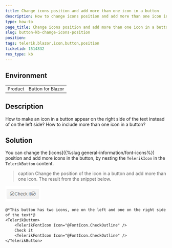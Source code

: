 ```yaml
---
title: Change icons position and add more than one icon in a button
description: How to change icons position and add more than one icon in a button?
type: how-to
page_title: Change icons position and add more than one icon in a button
slug: button-kb-changе-icons-position
position: 
tags: telerik,blazor,icon,button,position
ticketid: 1514832
res_type: kb
---
```


## Environment
<table>
	<tbody>
		<tr>
			<td>Product</td>
			<td>Button for Blazor</td>
		</tr>
	</tbody>
</table>


## Description
How to make an icon in a button appear on the right side of the text instead of on the left side?
How to include more than one icon in a button?

## Solution
You can change the [icons]({%slug general-information/font-icons%}) position and add more icons in the button, by nesting the `TelerikIcon` in the `TelerikButton` content.


>caption Change the position of the icon in a button and add more than one icon. The result from the snippet below.

![Button with two icons](images/button-change-icon-position-example.png)

````CSHTML
@*This button has two icons, one on the left and one on the right side of the text*@
<TelerikButton>
    <TelerikFontIcon Icon="@FontIcon.CheckOutline" />
    Check it
    <TelerikFontIcon Icon="@FontIcon.CheckOutline" />
</TelerikButton>
````
